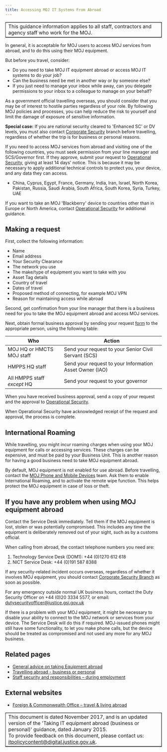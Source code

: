 ```yaml
---
title: Accessing MOJ IT Systems From Abroad
---
```


<table border='1'>
<tr>
<td>This guidance information applies to all staff, contractors and agency staff who work for the MOJ.</td>
</tr>
</table>

In general, it is acceptable for MOJ users to access MOJ services from abroad, and to do this using their MOJ equipment.

But before you travel, consider:

- Do you need to take MOJ IT equipment abroad or access MOJ IT systems to do your job?
- Can the business need be met in another way or by someone else?
- If you just need to manage your inbox while away, can you delegate permissions to your inbox to a colleague to manage on your behalf?

As a government official travelling overseas, you should consider that you may be of interest to hostile parties regardless of your role. By following MOJ policies and processes, you can help reduce the risk to yourself and limit the damage of exposure of sensitive information.

**Special case:** If you are national security cleared to 'Enhanced SC' or DV levels, you must also contact [Corporate Security](mailto:corporatesecuritybranch@justice.gsi.gov.uk) branch before travelling, regardless of whether the trip is for business or personal reasons.
 
If you need to access MOJ services from abroad and visiting one of the following countries, you must seek permission from your line manager and SCS/Governor first. If they approve, submit your request to [Operational Security](mailto:operationalsecurityteam@justice.gsi.gov.uk), giving at least 14 days' notice. This is because it may be necessary to apply additional technical controls to protect you, your device, and any data they can access.	

- China, Cyprus, Egypt, France, Germany, India, Iran, Israel, North Korea, Pakistan, Russia, Saudi Arabia, South Africa, South Korea, Syria, Turkey, UAE

If you want to take an MOJ 'Blackberry' device to countries other than in Europe or North America, contact [Operational Security](mailto:operationalsecurityteam@justice.gsi.gov.uk) for additional guidance.

## Making a request

First, collect the following information:

- Name
- Email address
- Your Security Clearance
- The network you use 
- The make/type of equipment you want to take with you
- Asset Tag details
- Country of travel
- Dates of travel
- Proposed method of connecting, for example MOJ VPN
- Reason for maintaining access while abroad

Second, get confirmation from your line manager that there is a business need for you to take the MOJ equipment abroad and access MOJ services.

Next, obtain formal business approval by sending your request [form](https://intranet.justice.gov.uk/documents/2015/04/taking-it-equipment-abroad-request-form.doc) to the appropriate person, using the following table:

| Who | Action |
| --- | --- |
| MOJ HQ or HMCTS MOJ staff | Send your request to your Senior Civil Servant (SCS) |
| HMPPS HQ staff | Send your request to your Information Asset Owner (IAO) |
| All HMPPS staff *except* HQ | Send your request to your governor |

When you have received business approval, send a copy of your request and the approval to [Operational Security](mailto:operationalsecurityteam@justice.gsi.gov.uk).

When Operational Security have acknowledged receipt of the request and approval, the process is complete.

## International Roaming

While travelling, you might incur roaming charges when using your MOJ equipment for calls or accessing services. These charges can be expensive, and must be paid by your Business Unit. This is another reason for having a good business need to take MOJ equipment abroad.

By default, MOJ equipment is not enabled for use abroad. Before travelling, contact the [MOJ Phone and Mobile Devices](mailto:MoJ_Phone_and_Mobi@Justice.gov.uk) team. Ask them to enable International Roaming, and to activate the remote wipe function. This helps protect the MOJ equipment in case of loss or theft.

## If you have any problem when using MOJ equipment abroad

Contact the Service Desk immediately. Tell them if the MOJ equipment is lost, stolen or was potentially compromised. This includes any time the equipment is deliberately removed out of your sight, such as by a customs official.

When calling from abroad, the contact telephone numbers you need are:

1. Technology Service Desk (DOM1): +44 (0)1270 612 618
2. NICT Service Desk: +44 (0)191 587 8388
 
If any security-related incident occurs overseas, regardless of whether it involves MOJ equipment, you should contact [Corporate Security Branch](mailto:corporatesecuritybranch@justice.gsi.gov.uk) as soon as possible.

For any emergency outside normal UK business hours, contact the Duty Security Officer on +44 (0)20 3334 5577, or email: [dutysecurityofficer@justice.gsi.gov.uk](mailto:dutysecurityofficer@justice.gsi.gov.uk)
 
If there is a problem with your MOJ equipment, it might be necessary to disable your ability to connect to the MOJ network or services from your device. The Service Desk will do this if required. MOJ-issued phones might still have some functionality, to let you make phone calls, but the device should be treated as compromised and not used any more for any MOJ business.

## Related pages

- [General advice on taking Equipment abroad](https://intranet.justice.gov.uk/guidance/security/it-computer-security/general-advice-on-taking-equipment-abroad)
- [Travelling abroad - business or personal](https://intranet.justice.gov.uk/guidance/security/staff-security-and-responsibilities/travelling-abroad-business-or-personal)
- [Staff security and responsibilities – during employment](https://intranet.justice.gov.uk/guidance/security/staff-security-and-responsibilities/during-employment)

## External websites

- [Foreign & Commonwealth Office – travel & living abroad](https://www.gov.uk/browse/abroad)

<table border='1'>
<tr>
<td>This document is dated November 2017, and is an updated version of the 'Taking IT equipment abroad (business or personal)' guidance, dated January 2015.<br/>
To provide feedback on this document, please contact us: <a href="mailto:itpolicycontent@digital.justice.gov.uk?subject=accessing-moj-it-systems-from-abroad">itpolicycontent@digital.justice.gov.uk</a>.</td>
</tr>
</table>